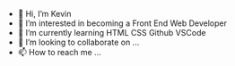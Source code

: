 - 👋 Hi, I’m Kevin
- 👀 I’m interested in becoming a Front End Web Developer
- 🌱 I’m currently learning HTML CSS Github VSCode
- 💞️ I’m looking to collaborate on ...
- 📫 How to reach me ...

<!---
kwong148/kwong148 is a ✨ special ✨ repository because its `README.md` (this file) appears on your GitHub profile.
You can click the Preview link to take a look at your changes.
--->
